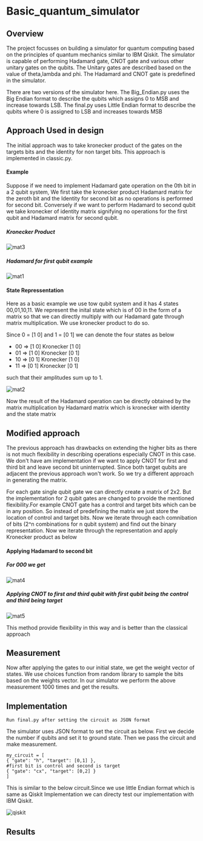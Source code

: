# Basic_quantum_simulator

<h2> Overview </h2>

<p>The project focusses on building a simulator for quantum computing based on the principles of quantum mechanics similar to IBM Qiskit. The simulator is capable of performing
Hadamard gate, CNOT gate and various other unitary gates on the qubits. The Unitary gates are described based on the value of theta,lambda and phi. The Hadamard and CNOT gate is
predefined in the simulator.</p>

<p>There are two versions of the simulator here. The Big_Endian.py uses the Big Endian format to describe the qubits which assigns 0 to MSB and increase towards LSB. The final.py
uses Little Endian format to describe the qubits where 0 is assigned to LSB and increases towards MSB </p>

<h2> Approach Used in design </h2>

<p> The initial approach was to take kronecker product of the gates on the targets bits and the identity for non target bits. This approach is implemented in classic.py.</p>

<h4> Example </h4>
<p> Suppose if we need to implement Hadamard gate operation on the 0th bit in a 2 qubit system, We first take the kronecker product Hadamard matrix for the zeroth bit and the Identity for second bit as no operations is performed for second bit. Conversely if we want to perform Hadamard to second qubit we take kronecker of identity matrix signifying no operations for the first qubit and Hadamard matrix for second qubit.</p>

<h5> Kronecker Product </h5>

<img src="" alt="mat3"/>

<h5> Hadamard for first qubit example </h5>

<img src="" alt="mat1"/>

<h4> State Repressentation </h4>

<p> Here as a basic example we use tow qubit system and it has 4 states 00,01,10,11. We represent the inital state which is of 00 in the form of a matrix so that we can directly multiply with our Hadamard gate through matrix multiplication. We use kronecker product to do so. </p>

<p> Since 0 = [1 0] and 1 = [0 1] we can denote the four states as below </p>

<UL>
  <LI> 00 => [1 0] Kronecker [1 0] </LI>
  <LI> 01 => [1 0] Kronecker [0 1] </LI>
  <LI> 10 => [0 1] Kronecker [1 0] </LI>
  <LI> 11 => [0 1] Kronecker [0 1] </LI>
</UL>

such that their amplitudes sum up to 1.

<img src="" alt="mat2"/>

<p> Now the result of the Hadamard operation can be directly obtained by the matrix multiplication by Hadamard matrix which is kronecker with identity and the state matrix </p>


<h2> Modified approach </h2>

<p> The previous approach has drawbacks on extending the higher bits as there is not much flexibility in describing operations especially CNOT in this case. We don't have am implementation if we want to apply CNOT for first and third bit and leave second bit uninterrupted. Since both target qubits are adjacent the previous approach won't work. So we try a different approach in generating the matrix.</p>

<p> For each gate single qubit gate we can directly create a matrix of 2x2. But the implementation for 2 qubit gates are changed to prvoide the mentioned flexibility.For example CNOT gate has a control and target bits which can be in any position. So instead of predefining the matrix we just store the location of control and target bits. Now we iterate through each comnibation of bits (2^n combinations for n qubit system) and find out the binary representation. Now we iterate through the representation and apply Kronecker product as below </p>

<h4> Applying Hadamard to second bit </h4>

<h5> For 000 we get</h5>

<img src="" alt="mat4"/>

<h5> Applying CNOT to first and third qubit with first qubit being the control and third being target </h5>

<img src="" alt="mat5"/>

<p> This method provide flexibility in this way and is better than the classical approach </p>

<h2> Measurement </h2>

<p> Now after applying the gates to our initial state, we get the weight vector of states. We use choices function from random library to sample the bits based on the weights vector. In our simulator we perform the above measurement 1000 times and get the results.<p>


<h2> Implementation </h2>

```
Run final.py after setting the circuit as JSON format

```
<p> The simulator uses JSON format to set the circuit as below. First we decide the number if qubits and set it to ground state. Then we pass the circuit and make measurement. </p>

```
my_circuit = [
{ "gate": "h", "target": [0,1] },
#first bit is control and second is target 
{ "gate": "cx", "target": [0,2] }
]

```
<p>This is similar to the below circuit.Since we use little Endian format which is same as Qiskit Implementation we can directy test our implementation with IBM Qiskit.</p>

<img src="" alt="qiskit"/>

<h2> Results </h2>
